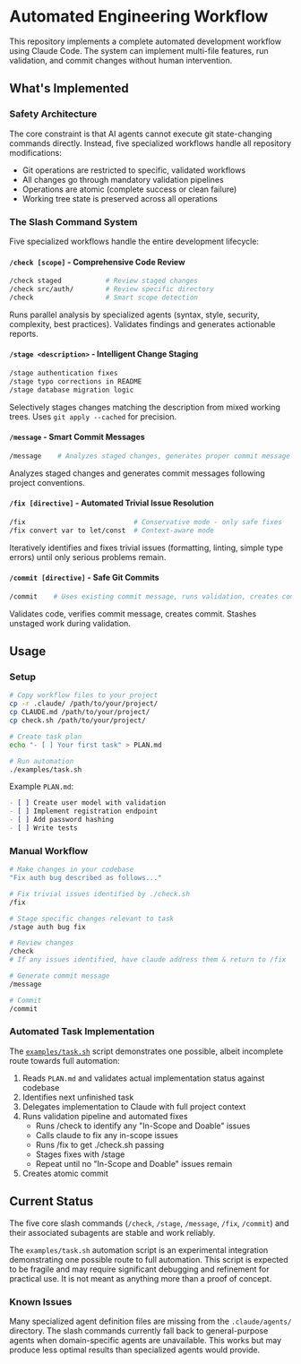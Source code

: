 # Automated Engineering Workflow

This repository implements a complete automated development workflow using Claude Code. The system can implement
multi-file features, run validation, and commit changes without human intervention.

## What's Implemented

### Safety Architecture

The core constraint is that AI agents cannot execute git state-changing commands directly. Instead, five
specialized workflows handle all repository modifications:

- Git operations are restricted to specific, validated workflows
- All changes go through mandatory validation pipelines
- Operations are atomic (complete success or clean failure)
- Working tree state is preserved across all operations

### The Slash Command System

Five specialized workflows handle the entire development lifecycle:

#### `/check [scope]` - Comprehensive Code Review

```bash
/check staged           # Review staged changes
/check src/auth/        # Review specific directory
/check                  # Smart scope detection
```

Runs parallel analysis by specialized agents (syntax, style, security, complexity, best practices). Validates
findings and generates actionable reports.

#### `/stage <description>` - Intelligent Change Staging

```bash
/stage authentication fixes
/stage typo corrections in README
/stage database migration logic
```

Selectively stages changes matching the description from mixed working trees. Uses `git apply --cached` for precision.

#### `/message` - Smart Commit Messages

```bash
/message    # Analyzes staged changes, generates proper commit message
```

Analyzes staged changes and generates commit messages following project conventions.

#### `/fix [directive]` - Automated Trivial Issue Resolution

```bash
/fix                           # Conservative mode - only safe fixes
/fix convert var to let/const  # Context-aware mode
```

Iteratively identifies and fixes trivial issues (formatting, linting, simple type errors) until only serious
problems remain.

#### `/commit [directive]` - Safe Git Commits

```bash
/commit    # Uses existing commit message, runs validation, creates commit
```

Validates code, verifies commit message, creates commit. Stashes unstaged work during validation.

## Usage

### Setup

```bash
# Copy workflow files to your project
cp -r .claude/ /path/to/your/project/
cp CLAUDE.md /path/to/your/project/
cp check.sh /path/to/your/project/

# Create task plan
echo "- [ ] Your first task" > PLAN.md

# Run automation
./examples/task.sh
```

Example `PLAN.md`:

```markdown
- [ ] Create user model with validation
- [ ] Implement registration endpoint
- [ ] Add password hashing
- [ ] Write tests
```

### Manual Workflow

```bash
# Make changes in your codebase
"Fix auth bug described as follows..."

# Fix trivial issues identified by ./check.sh
/fix

# Stage specific changes relevant to task
/stage auth bug fix

# Review changes
/check
# If any issues identified, have claude address them & return to /fix

# Generate commit message
/message

# Commit
/commit
```

### Automated Task Implementation

The [`examples/task.sh`](examples/task.sh) script demonstrates one possible, albeit incomplete route towards full automation:

1. Reads `PLAN.md` and validates actual implementation status against codebase
2. Identifies next unfinished task
3. Delegates implementation to Claude with full project context
4. Runs validation pipeline and automated fixes
   - Runs /check to identify any "In-Scope and Doable" issues
   - Calls claude to fix any in-scope issues
   - Runs /fix to get ./check.sh passing
   - Stages fixes with /stage
   - Repeat until no "In-Scope and Doable" issues remain
5. Creates atomic commit

## Current Status

The five core slash commands (`/check`, `/stage`, `/message`, `/fix`, `/commit`) and their associated
subagents are stable and work reliably.

The `examples/task.sh` automation script is an experimental integration demonstrating one possible route to
full automation. This script is expected to be fragile and may require significant debugging and refinement for
practical use. It is not meant as anything more than a proof of concept.

### Known Issues

Many specialized agent definition files are missing from the `.claude/agents/` directory. The slash commands
currently fall back to general-purpose agents when domain-specific agents are unavailable. This works but may
produce less optimal results than specialized agents would provide.
